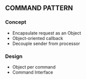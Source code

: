 ## COMMAND PATTERN

### Concept
- Encapsulate request as an Object
- Object-oriented callback
- Decouple sender from processor

### Design

- Object per command
- Command Interface